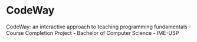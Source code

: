 # CodeWay
CodeWay: an interactive approach to teaching programming fundamentals - Course Completion Project - Bachelor of Computer Science - IME-USP
